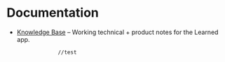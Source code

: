 # Documentation

- [Knowledge Base](./Learned_App_Knowledge_Base.md) – Working technical + product notes for the Learned app.

                   //test
